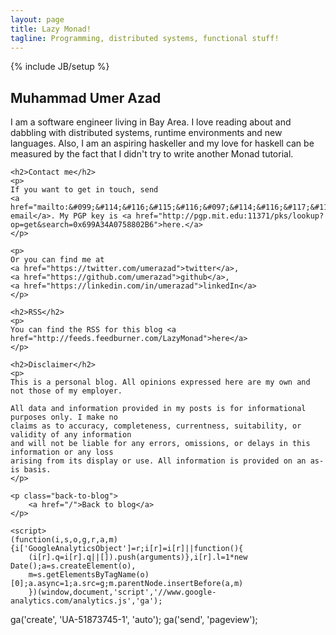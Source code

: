 ```yaml
---
layout: page
title: Lazy Monad!
tagline: Programming, distributed systems, functional stuff!
---
```

{% include JB/setup %}

<div class="container">
    <h2>Muhammad Umer Azad</h2>
    <p>
    I am a software engineer living in Bay Area. I love reading about and dabbling with distributed systems, runtime environments and new languages. Also, I am an aspiring haskeller and my love for haskell can be measured by the fact that I didn't try to write another Monad tutorial.

    <h2>Contact me</h2>
    <p>
    If you want to get in touch, send
    <a href="mailto:&#099;&#114;&#116;&#115;&#116;&#097;&#114;&#116;&#117;&#112;&#064;&#111;&#117;&#116;&#108;&#111;&#111;&#107;&#046;&#099;&#111;&#109;">an email</a>. My PGP key is <a href="http://pgp.mit.edu:11371/pks/lookup?op=get&search=0x699A34A0758802B6">here.</a>
    </p>

    <p>
    Or you can find me at
    <a href="https://twitter.com/umerazad">twitter</a>,
    <a href="https://github.com/umerazad">github</a>,
    <a href="https://linkedin.com/in/umerazad">linkedIn</a>
    </p>

    <h2>RSS</h2>
    <p>
    You can find the RSS for this blog <a href="http://feeds.feedburner.com/LazyMonad">here</a>
    </p>

    <h2>Disclaimer</h2>
    <p>
    This is a personal blog. All opinions expressed here are my own and not those of my employer.

    All data and information provided in my posts is for informational purposes only. I make no
    claims as to accuracy, completeness, currentness, suitability, or validity of any information
    and will not be liable for any errors, omissions, or delays in this information or any loss
    arising from its display or use. All information is provided on an as-is basis.
    </p>

    <p class="back-to-blog">
        <a href="/">Back to blog</a>
    </p>

    <script>
    (function(i,s,o,g,r,a,m){i['GoogleAnalyticsObject']=r;i[r]=i[r]||function(){
        (i[r].q=i[r].q||[]).push(arguments)},i[r].l=1*new Date();a=s.createElement(o),
        m=s.getElementsByTagName(o)[0];a.async=1;a.src=g;m.parentNode.insertBefore(a,m)
        })(window,document,'script','//www.google-analytics.com/analytics.js','ga');

ga('create', 'UA-51873745-1', 'auto');
ga('send', 'pageview');

</script>

</div>
